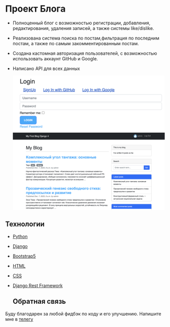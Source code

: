 # Проект Блога 

- Полноценный блог с возможностью регистрации, добавления, редактирования, удаления записей, а также системы like/dislike.
- Реализована система поиска по постам,фильтрация по последним постам, а также по самым закомментированным постам.
- Создана кастомная авторизация пользователей, с возможностью использовать аккаунт GitHub и Google.
- Написано API для всех данных

  ![Пример_1](blog1.png)
  ![Пример_2](blog2.png)

## Технологии
- [Python](https://www.python.org/)
- [Django](https://www.djangoproject.com/)
- [Bootstrap5](https://getbootstrap.com/)
- [HTML](https://html.com/)
- [CSS](https://css-tricks.com/)
- [Django Rest Framework](https://www.django-rest-framework.org)

  ## Обратная связь
Буду благодарен за любой фидбэк по коду и его улучшению. Напишите мне в [телегу](https://t.me/ilia010310)
